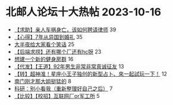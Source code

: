 # 北邮人论坛十大热帖 2023-10-16

- [【求助】亲人车祸身亡，该如何聘请律师](https://bbs.byr.cn/article/Talking/6402871) 39
- [【心得】7年从异国到婚礼](https://bbs.byr.cn/article/Feeling/3184946) 35
- [大半夜给大家看个笑话](https://bbs.byr.cn/article/CivilServant/50307) 25
- [【后端求捞】还有哪个厂还有hc呀](https://bbs.byr.cn/article/WorkLife/1205571) 23
- [想建一个新的健身房群](https://bbs.byr.cn/article/Gymnasium/119388) 16
- [【代发】【王道】92年男生非常非常真诚征友](https://bbs.byr.cn/article/Friends/2046333) 13
- [【转】超神准！星座小王子独创的新型占卜、來一起試玩一下！](https://bbs.byr.cn/article/Constellations/326533) 12
- [南门刚才那大姐挺猛的](https://bbs.byr.cn/article/Picture/3352005) 8
- [科研：别小看我（重新整理好自己之后）](https://bbs.byr.cn/article/Paper/48052) 7
- [【比较】【校招】互联网厂or军工所](https://bbs.byr.cn/article/Job/2197217) 5


